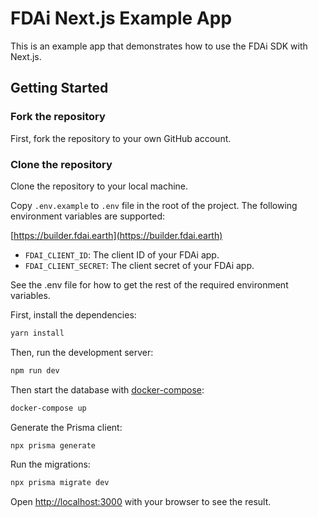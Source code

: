 # FDAi Next.js Example App


This is an example app that demonstrates how to use the FDAi SDK with Next.js.

## Getting Started

### Fork the repository

First, fork the repository to your own GitHub account.

### Clone the repository

Clone the repository to your local machine.


Copy `.env.example` to `.env` file in the root of the project. The following environment variables are supported:

[https://builder.fdai.earth](https://builder.fdai.earth)
- `FDAI_CLIENT_ID`: The client ID of your FDAi app.
- `FDAI_CLIENT_SECRET`: The client secret of your FDAi app.

See the .env file for how to get the rest of the required environment variables.


First, install the dependencies:

```bash
yarn install
```

Then, run the development server:

```bash
npm run dev
```

Then start the database with [docker-compose](https://docs.docker.com/desktop/):

```bash
docker-compose up
```

Generate the Prisma client:

```bash
npx prisma generate
```

Run the migrations:

```bash
npx prisma migrate dev
```

Open [http://localhost:3000](http://localhost:3000) with your browser to see the result.

